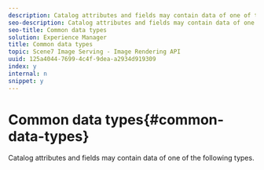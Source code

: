 ```yaml
---
description: Catalog attributes and fields may contain data of one of the following types.
seo-description: Catalog attributes and fields may contain data of one of the following types.
seo-title: Common data types
solution: Experience Manager
title: Common data types
topic: Scene7 Image Serving - Image Rendering API
uuid: 125a4044-7699-4c4f-9dea-a2934d919309
index: y
internal: n
snippet: y
---
```


# Common data types{#common-data-types}

Catalog attributes and fields may contain data of one of the following types.

